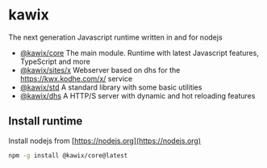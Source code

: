 # kawix 

The next generation Javascript runtime written in and for nodejs


* [@kawix/core](./core) The main module. Runtime with latest Javascript features, TypeScript and more
* [@kawix/sites/x](./sites/x) Webserver based on dhs for the https://kwx.kodhe.com/x/ service
* [@kawix/std](./std) A standard library with some basic utilities
* [@kawix/dhs](./dhs) A HTTP/S server with dynamic and hot reloading features


## Install runtime 

Install nodejs from [https://nodejs.org](https://nodejs.org)

```bash
npm -g install @kawix/core@latest
``` 

